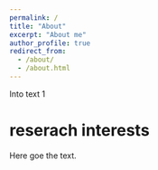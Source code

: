 ```yaml
---
permalink: /
title: "About"
excerpt: "About me"
author_profile: true
redirect_from: 
  - /about/
  - /about.html
---
```


Into text 1

reserach interests
======
Here goe the text.
